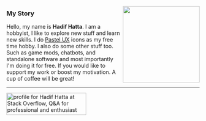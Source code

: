 <!--
**hdfhtt/hdfhtt** is a ✨ _special_ ✨ repository because its `README.md` (this file) appears on your GitHub profile.

Here are some ideas to get you started:

- 🔭 I’m currently working on ...
- 🌱 I’m currently learning ...
- 👯 I’m looking to collaborate on ...
- 🤔 I’m looking for help with ...
- 💬 Ask me about ...
- 📫 How to reach me: ...
- 😄 Pronouns: ...
- ⚡ Fun fact: ...
-->

<a href="https://www.buymeacoffee.com/hdfhtt"><img src="https://media.giphy.com/media/513lZvPf6khjIQFibF/giphy.gif" width="200" align="right"/></a>

### My Story
Hello, my name is **Hadif Hatta**. I am a hobbyist, I like to explore new stuff and learn new skills. I do <a href="https://play.google.com/store/apps/details?id=hdfhtt.pastel.app">Pastel UX</a> icons as my free time hobby. I also do some other stuff too. Such as game mods, chatbots, and standalone software and most importantly I'm doing it for free. If you would like to support my work or boost my motivation. A cup of coffee will be great!

---

<a href="https://stackoverflow.com/users/9260075/hadif-hatta"><img src="https://stackoverflow.com/users/flair/9260075.png?theme=dark" width="208" height="58" alt="profile for Hadif Hatta at Stack Overflow, Q&amp;A for professional and enthusiast programmers" title="profile for Hadif Hatta at Stack Overflow, Q&amp;A for professional and enthusiast programmers"></a>
